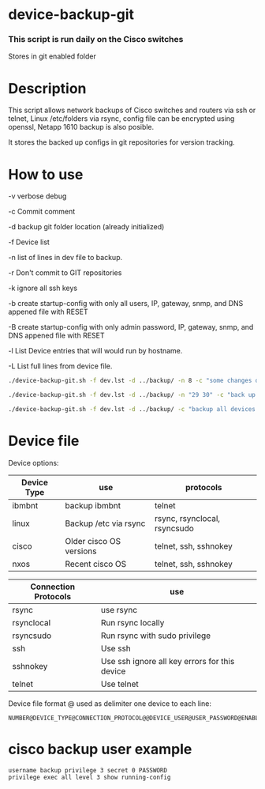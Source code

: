 # device-backup-git
### This script is run daily on the Cisco switches
Stores in git enabled folder

# Description
This script allows network backups of Cisco switches and routers via ssh or telnet, Linux /etc/folders via rsync, config file can be encrypted using openssl, Netapp 1610 backup is also posible.


It stores the backed up configs in git repositories for version tracking.

# How to use

 -v verbose debug

 -c Commit comment

 -d backup git folder location  (already initialized)

 -f Device list

 -n list of lines in dev file to backup.

 -r Don't commit to GIT repositories

 -k ignore all ssh keys

 -b create startup-config with only all users, IP, gateway, snmp, and DNS appened file with RESET

 -B create startup-config with only admin password, IP, gateway, snmp, and DNS appened file with RESET

 -l List Device entries that will would run by hostname.

 -L List full lines from device file.

```sh
./device-backup-git.sh -f dev.lst -d ../backup/ -n 8 -c "some changes description"
```

```sh
./device-backup-git.sh -f dev.lst -d ../backup/ -n "29 30" -c "back up devices with number 29 and 30 from the configuration file"
```

```sh
./device-backup-git.sh -f dev.lst -d ../backup/ -c "backup all devices from the configuration file"
```

# Device file

Device options:

|Device Type | use | protocols |
|-----|-----|-----|
|ibmbnt|backup ibmbnt|telnet| 
|linux|Backup /etc via rsync|rsync, rsynclocal, rsyncsudo|
|cisco|Older cisco OS versions|telnet, ssh, sshnokey|
|nxos| Recent cisco OS|telnet, ssh, sshnokey|

|Connection Protocols| use |
|-----|-----|
|rsync|use rsync|
|rsynclocal|Run rsync locally|
|rsyncsudo|Run rsync with sudo privilege|
|ssh|Use ssh|
|sshnokey|Use ssh ignore all key errors for this device|
|telnet|Use telnet|

Device file format @ used as delimiter one device to each line:
 ```
 NUMBER@DEVICE_TYPE@CONNECTION_PROTOCOL@@DEVICE_USER@USER_PASSWORD@ENABLE_PASSWORD@DEVICE_ADDRESS@DEVICE_PORT
 ```


# cisco backup user example
```
username backup privilege 3 secret 0 PASSWORD
privilege exec all level 3 show running-config
```
